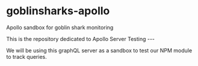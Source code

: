 # goblinsharks-apollo
Apollo sandbox for goblin shark monitoring

This is the repository dedicated to Apollo Server Testing --- 

We will be using this graphQL server as a sandbox to test our NPM module to track queries.


